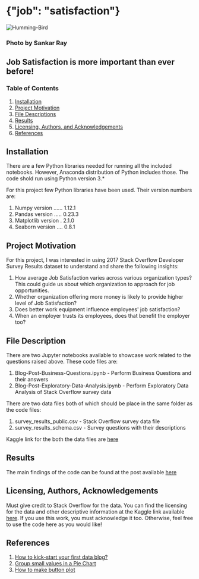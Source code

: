 # {"job": "satisfaction"}
![Humming-Bird](https://user-images.githubusercontent.com/7347974/190364874-eae81371-4332-4a74-ba95-881ab424cbd4.png)
### Photo by Sankar Ray
## Job Satisfaction is more important than ever before!

### Table of Contents

1. [Installation](#installation)
2. [Project Motivation](#motivation)
3. [File Descriptions](#files)
4. [Results](#results)
5. [Licensing, Authors, and Acknowledgements](#licensing)
6. [References](#references)

## Installation <a name="installation"></a>

There are a few Python libraries needed for running all the included notebooks. However, Anaconda distribution of Python includes those. The code shold run using Python version 3.*

For this project few Python libraries have been used. Their version numbers are:
1. Numpy version ...... 1.12.1
2. Pandas version ..... 0.23.3
3. Matplotlib version . 2.1.0
4. Seaborn version .... 0.8.1

## Project Motivation <a name="installation"></a>

For this project, I was interested in using 2017 Stack Overflow Developer Survey Results dataset to understand and share the following insights:
1. How average Job Satisfaction varies across various organization types? This  could guide us about which organization to approach for job opportunities.
2. Whether organization offering more money is likely to provide higher level of Job Satisfaction?
3. Does better work equipment influence employees' job satisfaction?
4. When an employer trusts its employees, does that benefit the employer too?

## File Description <a name="files"></a>

There are two Jupyter notebooks available to showcase work related to the questions raised above. These code files are:

1. Blog-Post-Business-Questions.ipynb - Perform Business Questions and their answers
2. Blog-Post-Exploratory-Data-Analysis.ipynb - Perform Exploratory Data Analysis of Stack Overflow survey data

There are two data files both of which should be place in the same folder as the code files:
1. survey_results_public.csv - Stack Overflow survey data file
2. survey_results_schema.csv - Survey questions with their descriptions

Kaggle link for the both the data files are [here](https://www.kaggle.com/datasets/stackoverflow/so-survey-2017)

## Results <a name="results"></a>

The main findings of the code can be found at the post available [here](https://sankar-ray.medium.com/are-you-looking-for-fulfillment-in-your-career-job-satisfaction-is-the-key-9af51517672b)

## Licensing, Authors, Acknowledgements <a name="licensing"></a>
Must give credit to Stack Overflow for the data. You can find the licensing for the data and other descriptive information at the Kaggle link available [here](https://www.kaggle.com/stackoverflow/so-survey-2017/data). If you use this work, you must acknowledge it too. Otherwise, feel free to use the code here as you would like!

## References <a name="references"></a>
1. [How to kick-start your first data blog?](https://towardsdatascience.com/how-to-kick-start-your-first-data-blog-9b850a0b8f46)
2. [Group small values in a Pie Chart](https://stackoverflow.com/questions/69839373/group-small-values-in-a-pie-chart)
3. [How to make button plot](https://datavizpyr.com/how-to-make-bubble-plot-with-seaborn-scatterplot-in-python/)
